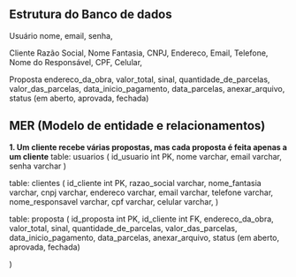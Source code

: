 ## Estrutura do Banco de dados
Usuário
 nome,
 email,
 senha,

Cliente
 Razão Social,
 Nome Fantasia,
 CNPJ,
 Endereco,
 Email,
 Telefone,
 Nome do Responsável,
 CPF,
 Celular,

Proposta
 endereco_da_obra,
 valor_total,
 sinal,
 quantidade_de_parcelas,
 valor_das_parcelas,
 data_inicio_pagamento,
 data_parcelas,
 anexar_arquivo,
 status (em aberto, aprovada, fechada)

 ## MER (Modelo de entidade e relacionamentos)

**1. Um cliente recebe várias propostas, mas cada proposta é feita apenas a um cliente**
table:
usuarios
(
    id_usuario int PK,
    nome varchar,
    email varchar,
    senha varchar
)

table:
clientes
(
    id_cliente int PK,
    razao_social varchar,
    nome_fantasia varchar,
    cnpj varchar,
    endereco varchar,
    email varchar,
    telefone varchar,
    nome_responsavel varchar,
    cpf varchar,
    celular varchar,
)

table:
proposta
(
    id_proposta int PK,
    id_cliente int FK,
    endereco_da_obra,
    valor_total,
    sinal,
    quantidade_de_parcelas,
    valor_das_parcelas,
    data_inicio_pagamento,
    data_parcelas,
    anexar_arquivo,
    status (em aberto, aprovada, fechada)

)
